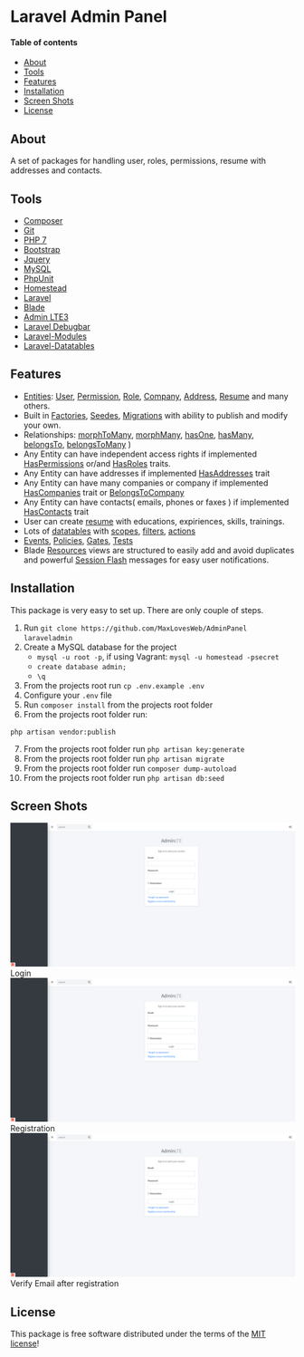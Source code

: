 # Laravel Admin Panel

#### Table of contents
- [About](#about)
- [Tools](#tools)
- [Features](#features)
- [Installation](#installation)
- [Screen Shots](#screen-shots)
- [License](#license)

## About
A set of packages for handling user, roles, permissions, resume with addresses and contacts.

## Tools
* [Composer](https://getcomposer.org/)
* [Git](https://git-scm.com/)
* [PHP 7](https://www.php.net/manual/en/)
* [Bootstrap](https://getbootstrap.com/)
* [Jquery](https://jquery.com/)
* [MySQL](https://github.com/mysql)
* [PhpUnit](https://phpunit.readthedocs.io/en/9.0/)
* [Homestead](https://laravel.com/docs/6.x/homestead)
* [Laravel](http://laravel.com/)
* [Blade](https://laravel.com/docs/6.x/blade)
* [Admin LTE3](https://github.com/jeroennoten/Laravel-AdminLTE)
* [Laravel Debugbar](https://github.com/barryvdh/laravel-debugbar) 
* [Laravel-Modules](https://github.com/nWidart/laravel-modules)
* [Laravel-Datatables](https://github.com/yajra/laravel-datatables)

## Features
* [Entities](https://github.com/MaxLovesWeb/AdminPanel/tree/master/Modules/Account/Entities): [User](https://github.com/MaxLovesWeb/AdminPanel/blob/master/Modules/Account/Entities/User.php), [Permission](https://github.com/MaxLovesWeb/AdminPanel/blob/master/Modules/Account/Entities/Permission.php), [Role](https://github.com/MaxLovesWeb/AdminPanel/blob/master/Modules/Account/Entities/Role.php), [Company](https://github.com/MaxLovesWeb/AdminPanel/blob/master/Modules/Company/Entities/Company.php), [Address](https://github.com/MaxLovesWeb/AdminPanel/blob/master/Modules/Company/Entities/Address.php), [Resume](https://github.com/MaxLovesWeb/AdminPanel/blob/master/Modules/Company/Entities/Resume.php) and many others.
* Built in [Factories](https://github.com/MaxLovesWeb/AdminPanel/tree/master/Modules/Account/Database/factories), [Seedes](https://github.com/MaxLovesWeb/AdminPanel/tree/master/Modules/Account/Database/Seeders), [Migrations](https://github.com/MaxLovesWeb/AdminPanel/tree/master/Modules/Account/Database/Migrations) with ability to publish and modify your own.
* Relationships: [morphToMany](https://github.com/MaxLovesWeb/AdminPanel/tree/master/Modules/Account/Traits/HasRoles.php), [morphMany](https://github.com/MaxLovesWeb/AdminPanel/tree/master/Modules/Addresses/Traits/HasAddresses.php), [hasOne](https://github.com/MaxLovesWeb/AdminPanel/tree/master/Modules/Person/Traits/HasOnePerson.php), [hasMany](https://github.com/MaxLovesWeb/AdminPanel/tree/master/Modules/Resume/Traits/HasResume.php), [belongsTo](https://github.com/MaxLovesWeb/AdminPanel/tree/master/Modules/Company/Traits/BelongsToCompany.php), [belongsToMany](https://github.com/MaxLovesWeb/AdminPanel/tree/master/Modules/Resume/Entities/Skill.php) )
* Any Entity can have independent access rights if implemented [HasPermissions](https://github.com/MaxLovesWeb/AdminPanel/tree/master/Modules/Account/Traits/HasPermissions.php) or/and [HasRoles](https://github.com/MaxLovesWeb/AdminPanel/tree/master/Modules/Account/Traits/HasRoles.php) traits.
* Any Entity can have addresses if implemented [HasAddresses](https://github.com/MaxLovesWeb/AdminPanel/tree/master/Modules/Addresses/Traits/HasAddresses.php) trait
* Any Entity can have many companies or company if implemented [HasCompanies](https://github.com/MaxLovesWeb/AdminPanel/tree/master/Modules/Company/Traits/HasCompanies.php) trait or [BelongsToCompany](https://github.com/MaxLovesWeb/AdminPanel/tree/master/Modules/Company/Traits/BelongsToCompany.php)
* Any Entity can have contacts( emails, phones or faxes ) if implemented [HasContacts](https://github.com/MaxLovesWeb/AdminPanel/tree/master/Modules/Contact/Traits/HasContacts.php) trait
* User can create [resume](https://github.com/MaxLovesWeb/AdminPanel/tree/master/Modules/Contact/Traits/HasContacts.php) with educations, expiriences, skills, trainings.
* Lots of [datatables](https://github.com/MaxLovesWeb/AdminPanel/tree/master/Modules/Account/Tables/Users/UserDatatable.php) with [scopes](https://github.com/MaxLovesWeb/AdminPanel/tree/master/Modules/Account/Tables/Scopes/Active.php), [filters](https://github.com/MaxLovesWeb/AdminPanel/tree/master/Modules/Account/Filters/UserFilter.php), [actions](https://github.com/MaxLovesWeb/AdminPanel/tree/master/Modules/Account/Tables/Users/UserActions.php)
* [Events](https://github.com/MaxLovesWeb/AdminPanel/tree/master/Modules/Account/Events/Users), [Policies](https://github.com/MaxLovesWeb/AdminPanel/tree/master/Modules/Account/Policies), [Gates](https://laravel.com/docs/6.x/authorization#writing-gates), [Tests](https://github.com/MaxLovesWeb/AdminPanel/tree/master/Modules/Account/Tests)
* Blade [Resources](https://github.com/MaxLovesWeb/AdminPanel/tree/master/Modules/Account/Resources/views) views are structured to easily add and avoid duplicates and powerful [Session  Flash](https://laravel.com/docs/6.x/session) messages for easy user notifications.

## Installation
This package is very easy to set up. There are only couple of steps.

1. Run `git clone https://github.com/MaxLovesWeb/AdminPanel laraveladmin`
2. Create a MySQL database for the project
    * ```mysql -u root -p```, if using Vagrant: ```mysql -u homestead -psecret```
    * ```create database admin;```
    * ```\q```
3. From the projects root run `cp .env.example .env`
4. Configure your `.env` file
5. Run `composer install` from the projects root folder
6. From the projects root folder run:
```
php artisan vendor:publish
```
7. From the projects root folder run `php artisan key:generate`
8. From the projects root folder run `php artisan migrate`
9. From the projects root folder run `composer dump-autoload`
10. From the projects root folder run `php artisan db:seed`


## Screen Shots
![Login Page](https://github.com/MaxLovesWeb/AdminPanel/blob/master/public/screenshots/login.png?raw=true "Login") Login
![Registration](https://github.com/MaxLovesWeb/AdminPanel/blob/master/public/screenshots/register.png?raw=true "Register") Registration
![Verify Email](https://github.com/MaxLovesWeb/AdminPanel/blob/master/public/screenshots/register.png?raw=true "Verify Email") Verify Email after registration 

## License
This package is free software distributed under the terms of the [MIT license](https://opensource.org/licenses/MIT)!
